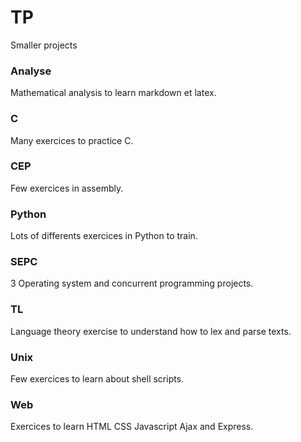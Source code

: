 # TP

Smaller projects

### Analyse

Mathematical analysis to learn markdown et latex.

### C

Many exercices to practice C.

### CEP

Few exercices in assembly.

### Python

Lots of differents exercices in Python to train.

### SEPC

3 Operating system and concurrent programming projects.

### TL

Language theory exercise to understand how to lex and parse texts.

### Unix

Few exercices to learn about shell scripts.

### Web

Exercices to learn HTML CSS Javascript Ajax and Express.
